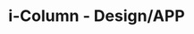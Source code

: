 ---
title: i-Column - Design/APP
description: A blog site in using the headless CMS
bodyText: <strong>GOAL</strong><br>To increase the SEO of IFING BEAUTY website, through articles posted on a blog site and persuade customers to buying the products.<br><br><strong>The Process</strong><br>This project is unique in the way that I did everything on my own, designing and also coding with Nuxt.js, in using the headless CMS site. It took about three weeks in learning and getting used to Nuxt.js.<br><br><strong>Other Points</strong><br>I've had experience in creating services with Vue.js so I decided to take further in challenging with creating a web site with Nuxt.js and using headless CMS. This is also my proud project because now, non-engineers can upload the blog post and I could only worry about the management of the website. Also, when a blog is posted into the micro-CMS, it also posts in the blog website in another pages, <a href="http://products.intense-z.com/" class="inner-link text-blue">http://products.intense-z.com/</a> and <a href="https://ifing-beauty.com/contents/column"><span class="inner-link text-blue">https://ifing-beauty.com/contents/column</span></a>
img: ICOL.png
alt: KAMISMAX
url: https://i-column.com
---